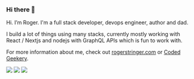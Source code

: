 ### Hi there 👋

Hi. I’m Roger. I'm a full stack developer, devops engineer, author and dad.

I build a lot of things using many stacks, currently mostly working with React / Nextjs and nodejs with GraphQL APIs which is fun to work with.

For more information about me, check out [rogerstringer.com](https://rogerstringer.com/) or [Coded Geekery](https://codedgeekery.com/).

![](https://img.shields.io/badge/OS-Linux-informational?style=flat&logo=linux&logoColor=white&color=blue) ![](https://img.shields.io/badge/Tools-Docker-informational?style=flat&logo=docker&logoColor=white&color=blue) ![](https://img.shields.io/badge/Tools-Kubernetes-informational?style=flat&logo=kubernetes&logoColor=white&color=blue)

<!--
**freekrai/freekrai** is a ✨ _special_ ✨ repository because its `README.md` (this file) appears on your GitHub profile.

Here are some ideas to get you started:

- 🔭 I’m currently working on ...
- 🌱 I’m currently learning ...
- 👯 I’m looking to collaborate on ...
- 🤔 I’m looking for help with ...
- 💬 Ask me about ...
- 📫 How to reach me: ...
- 😄 Pronouns: ...
- ⚡ Fun fact: ...
-->
